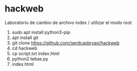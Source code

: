 # hackweb
Laboratorio de cambio de archivo index / utilizar el modo root
1. sudo apt install python3-pip
2. apt install git
3. git clone https://github.com/serdcasbryan/hackweb
4. cd hackweb
5. cp script.txt index.html
6. python2 tebas.py
7. index.html
